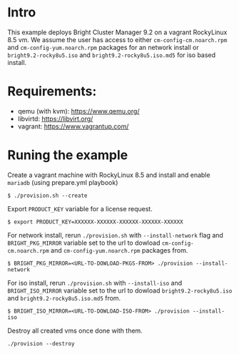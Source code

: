 # Intro
This example deploys Bright Cluster Manager 9.2 on a vagrant RockyLinux 8.5 vm.
We assume the user has access to either `cm-config-cm.noarch.rpm` and `cm-config-yum.noarch.rpm` packages for an network install or `bright9.2-rocky8u5.iso` and `bright9.2-rocky8u5.iso.md5` for iso based install.

# Requirements:
- qemu (with kvm):  https://www.qemu.org/
- libvirtd:         https://libvirt.org/
- vagrant:          https://www.vagrantup.com/


# Runing the example
Create a vagrant machine with RockyLinux 8.5 and install and enable `mariadb` (using prepare.yml playbook)
```
$ ./provision.sh --create
```

Export `PRODUCT_KEY` variable for a license request.
```
$ export PRODUCT_KEY=XXXXXX-XXXXXX-XXXXXX-XXXXXX-XXXXXX
```

For network install, rerun `./provision.sh` with `--install-network` flag and `BRIGHT_PKG_MIRROR` variable set to the url to dowload `cm-config-cm.noarch.rpm` and `cm-config-yum.noarch.rpm` packages from.
```
$ BRIGHT_PKG_MIRROR=<URL-TO-DOWLOAD-PKGS-FROM> ./provision --install-network
```

For iso install, rerun `./provision.sh` with `--install-iso` and `BRIGHT_ISO_MIRROR` variable set to the url to dowload `bright9.2-rocky8u5.iso` and `bright9.2-rocky8u5.iso.md5` from.
```
$ BRIGHT_ISO_MIRROR=<URL-TO-DOWLOAD-ISO-FROM> ./provision --install-iso
```

Destroy all created vms once done with them.
```
./provision --destroy
```
